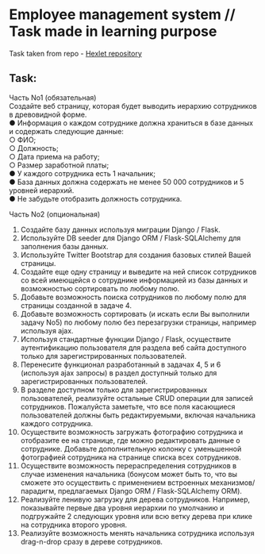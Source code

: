 # Employee management system // Task made in learning purpose
Task taken from repo - [Hexlet repository](https://github.com/Hexlet/ru-test-assignments)

## Task: 
Часть No1 (обязательная)\
Создайте веб страницу, которая будет выводить иерархию сотрудников в
древовидной форме.\
 ● Информация о каждом сотруднике должна храниться в базе данных и
 содержать следующие данные:\
 ○ ФИО;\
 ○ Должность;\
 ○ Дата приема на работу;\
 ○ Размер заработной платы;\
● У каждого сотрудника есть 1 начальник;\
● База данных должна содержать не менее 50 000 сотрудников и 5 уровней
иерархий.\
● Не забудьте отобразить должность сотрудника.

Часть No2 (опциональная)
1. Создайте базу данных используя миграции Django / Flask.
2. Используйте DB seeder для Django ORM / Flask-SQLAlchemy для заполнения
базы данных.
3. Используйте Twitter Bootstrap для создания базовых стилей Вашей страницы.
4. Создайте еще одну страницу и выведите на ней список сотрудников со всей
имеющейся о сотруднике информацией из базы данных и возможностью
сортировать по любому полю.
5. Добавьте возможность поиска сотрудников по любому полю для страницы
созданной в задаче 4.
6. Добавьте возможность сортировать (и искать если Вы выполнили задачу No5)
по любому полю без перезагрузки страницы, например используя ajax.
7. Используя стандартные функции Django / Flask, осуществите аутентификацию
пользователя для раздела веб сайта доступного только для
зарегистрированных пользователей.
8. Перенесите функционал разработанный в задачах 4, 5 и 6 (используя ajax
запросы) в раздел доступный только для зарегистрированных пользователей.
9. В разделе доступном только для зарегистрированных пользователей,
реализуйте остальные CRUD операции для записей сотрудников. Пожалуйста
заметьте, что все поля касающиеся пользователей должны быть
редактируемыми, включая начальника каждого сотрудника.
10. Осуществите возможность загружать фотографию сотрудника и отобразите ее
на странице, где можно редактировать данные о сотруднике. Добавьте
дополнительную колонку с уменьшенной фотографией сотрудника на
странице списка всех сотрудников.
11. Осуществите возможность перераспределения сотрудников в случае
изменения начальника (бонусом может быть то, что вы сможете это
осуществить с применением встроенных механизмов/парадигм, предлагаемых
Django ORM / Flask-SQLAlchemy ORM).
12. Реализуйте ленивую загрузку для дерева сотрудников. Например, показывайте
первые два уровня иерархии по умолчанию и подгружайте 2 следующих
уровня или всю ветку дерева при клике на сотрудника второго уровня.
13. Реализуйте возможность менять начальника сотрудника используя drag-n-drop
сразу в дереве сотрудников.
